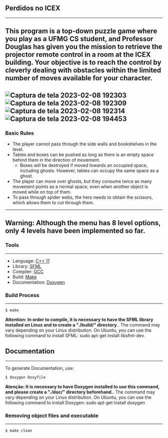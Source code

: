 ## **Perdidos no ICEX**
---
This program is a top-down puzzle game where you play as a UFMG CS student, and Professor Douglas has given you the mission to retrieve the projector remote control in a room at the ICEX building. Your objective is to reach the control by cleverly dealing with obstacles within the limited number of moves available for your character.
---
![Captura de tela 2023-02-08 192303](https://user-images.githubusercontent.com/111889654/217664809-b94a208c-9110-4ceb-8ed7-b64c6cd16129.png)
![Captura de tela 2023-02-08 192309](https://user-images.githubusercontent.com/111889654/217664930-d5c2602e-0eed-4c5b-b527-e09430a26569.png)
![Captura de tela 2023-02-08 192314](https://user-images.githubusercontent.com/111889654/217664964-ee4e9898-aa08-45d1-91e5-a30f82d58dbc.png)
![Captura de tela 2023-02-08 194453](https://user-images.githubusercontent.com/111889654/217668309-ee541c01-1ac8-4f07-aa62-02c36ee55475.png)
---
### Basic Rules
* The player cannot pass through the side walls and bookshelves in the level.
* Tables and boxes can be pushed as long as there is an empty space behind them in the direction of movement.
  * Boxes will be destroyed if moved towards an occupied space, including ghosts. However, tables can occupy the same space as a ghost.
* The player can move over ghosts, but they consume twice as many movement points as a normal space, even when another object is moved while on top of them.
* To pass through spider webs, the hero needs to obtain the scissors, which allows them to cut through them.
---
**Warning:** 
Although the menu has 8 level options, only 4 levels have been implemented so far.
---
### **Tools** 
---
- Language: [C++ 11](https://cplusplus.com/doc/)
- Library: [SFML](https://www.sfml-dev.org/)
- Compiler: [GCC](https://gcc.gnu.org/)
- Build: [Make](https://www.gnu.org/software/make/)
- Documentation: [Doxygen](https://doxygen.nl/)


### **Build Process**
---
    $ make
**Attention: In order to compile, it is necessary to have the SFML library installed on Linux and to create a "./build/" directory.**. The command may vary depending on your Linux distribution. On Ubuntu, you can use the following command to install SFML: sudo apt-get install libsfml-dev.

## **Documentation**
---
To generate Documentation, use:

    $ doxygen Doxyfile
**Atenção: It is necessary to have Doxygen installed to use this command, and please create a "./doc/" directory beforehand.**. The command may vary depending on your Linux distribution. On Ubuntu, you can use the following command to install Doxygen: sudo apt-get install doxygen

### **Removing object files and executable**
---
    $ make clean
